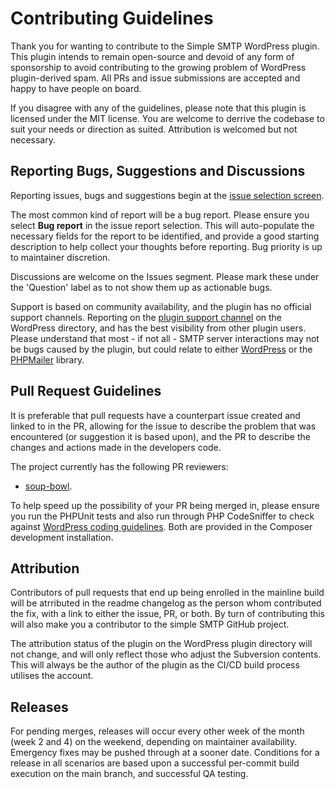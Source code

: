 # Contributing Guidelines
Thank you for wanting to contribute to the Simple SMTP WordPress plugin. This plugin intends to remain open-source and devoid of any form of sponsorship to avoid contributing to the growing problem of WordPress plugin-derived spam. All PRs and issue submissions are accepted and happy to have people on board.

If you disagree with any of the guidelines, please note that this plugin is licensed under the MIT license. You are welcome to derrive the codebase to suit your needs or direction as suited. Attribution is welcomed but not necessary. 

## Reporting Bugs, Suggestions and Discussions
Reporting issues, bugs and suggestions begin at the [issue selection screen][bug].

The most common kind of report will be a bug report. Please ensure you select **Bug report** in the issue report selection. This will auto-populate the necessary fields for the report to be identified, and provide a good starting description to help collect your thoughts before reporting. Bug priority is up to maintainer discretion.

Discussions are welcome on the Issues segment. Please mark these under the 'Question' label as to not show them up as actionable bugs.

Support is based on community availability, and the plugin has no official support channels. Reporting on the [plugin support channel](https://wordpress.org/support/plugin/simple-smtp/) on the WordPress directory, and has the best visibility from other plugin users. Please understand that most - if not all - SMTP server interactions may not be bugs caused by the plugin, but could relate to either [WordPress] or the [PHPMailer] library. 

## Pull Request Guidelines
It is preferable that pull requests have a counterpart issue created and linked to in the PR, allowing for the issue to describe the problem that was encountered (or suggestion it is based upon), and the PR to describe the changes and actions made in the developers code.

The project currently has the following PR reviewers:
- [soup-bowl](https://github.com/soup-bowl).

To help speed up the possibility of your PR being merged in, please ensure you run the PHPUnit tests and also run through PHP CodeSniffer to check against [WordPress coding guidelines](https://developer.wordpress.org/coding-standards/wordpress-coding-standards/). Both are provided in the Composer development installation. 

## Attribution
Contributors of pull requests that end up being enrolled in the mainline build will be atrributed in the readme changelog as the person whom contributed the fix, with a link to either the issue, PR, or both. By turn of contributing this will also make you a contributor to the simple SMTP GitHub project.

The attribution status of the plugin on the WordPress plugin directory will not change, and will only reflect those who adjust the Subversion contents. This will always be the author of the plugin as the CI/CD build process utilises the account.

## Releases
For pending merges, releases will occur every other week of the month (week 2 and 4) on the weekend, depending on maintainer availability. Emergency fixes may be pushed through at a sooner date. Conditions for a release in all scenarios are based upon a successful per-commit build execution on the main branch, and successful QA testing.

[bug]: https://github.com/soup-bowl/wp-simple-smtp/issues/new/choose
[WordPress]: https://github.com/WordPress/WordPress
[PHPMailer]: https://github.com/PHPMailer/PHPMailer

